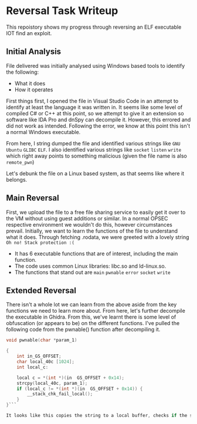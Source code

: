 # Reversal Task Writeup

This repoistory shows my progress through reversing an ELF executable IOT find an exploit.

## Initial Analysis

File delivered was initially analysed using Windows based tools to identify the following:
- What it does
- How it operates

First things first, I opened the file in Visual Studio Code in an attempt to identify at least the language it was written in. 
It seems like some level of compiled C# or C++ at this point, so we attempt to give it an extension so software like IDA Pro and dnSpy can decompile it. 
However, this errored and did not work as intended. Following the error, we know at this point this isn't a normal Windows executable. 

From here, I string dumped the file and identified various strings like `GNU` `Ubuntu` `GLIBC` `ELF`. I also identified various strings like `socket` `listen` `write`
which right away points to something malicious (given the file name is also `remote_pwn`)

Let's debunk the file on a Linux based system, as that seems like where it belongs.

## Main Reversal
First, we upload the file to a free file sharing service to easily get it over to the VM without using guest additions or similar. In a normal OPSEC respective environment we wouldn't do this,
however circumstances prevail. Initially, we want to learn the functions of the file to understand what it does. Through fetching .rodata, we were greeted with a lovely string `Oh no! Stack protection :(`

- It has 6 executable functions that are of interest, including the main function.
- The code uses common Linux libraries: libc.so and ld-linux.so.
- The functions that stand out are `main` `pwnable` `error` `socket` `write`

## Extended Reversal
There isn't a whole lot we can learn from the above aside from the key functions we need to learn more about. From here, let's further decompile the executable in Ghidra. From this, we've learnt there is some level of obfuscation (or appears to be) on the different functions. I've pulled the following code from the pwnable() function after decompiling it.

```c
void pwnable(char *param_1)

{
    int in_GS_OFFSET;
    char local_40c [1024];
    int local_c:

    local c = *(int *)(in  GS_OFFSET + 0x14);
    strcpy(local_40c, param_1);
    if (local_c != *(int *)(in  GS_OFFSET + 0x14)) {
        __stack_chk_fail_local();
    }
}```

It looks like this copies the string to a local buffer, checks if the stack is still in the same state - if it's not, it calls __stack_chk_fail_local(). If it is, it calls pwnable().

